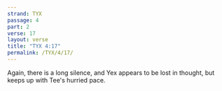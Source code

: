 ```yaml
---
strand: TYX
passage: 4
part: 2
verse: 17
layout: verse
title: "TYX 4:17"
permalink: /TYX/4/17/
---
```

Again, there is a long silence, and Yex appears to be lost in thought, but keeps up with Tee's hurried pace.
